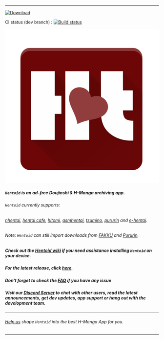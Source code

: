 <!--
  Title: Hentoid
  Description: Doujinshi Android App
-->
___

[![Download](https://img.shields.io/badge/GET-the%20APK-brightgreen.svg)](https://github.com/avluis/Hentoid/releases/latest)

CI status (dev branch) : [![Build status](https://app.bitrise.io/app/70539fbfc39cb9d8/status.svg?token=_kOMCvtscTfWpw7mdsqvJA&branch=dev)](https://app.bitrise.io/app/70539fbfc39cb9d8)

![Hentoid App Icon](https://raw.githubusercontent.com/AVnetWS/Hentoid-Resources/master/repo/assets/img/ic_launcher-web.png)

##### `Hentoid` is an ad-free Doujinshi & H-Manga archiving app.
###### `Hentoid` currently supports:
###### [nhentai](https://nhentai.net/), [hentai cafe](https://hentai.cafe/), [hitomi](https://hitomi.la/), [asmhentai](http://asmhentai.com/), [tsumino](http://www.tsumino.com/), [pururin](https://pururin.io/) and [e-hentai](https://e-hentai.org/).
###### Note: `Hentoid` can still import downloads from [FAKKU](https://www.fakku.net/) and [Pururin](https://raw.githubusercontent.com/AVnetWS/Hentoid-Resources/master/repo/assets/img/pururin.jpg).
##### Check out the [Hentoid wiki](https://github.com/AVnetWS/Hentoid/wiki) if you need assistance installing `Hentoid` on your device.
##### For the latest release, click [here](https://github.com/AVnetWS/Hentoid/releases/latest).

##### Don't forget to check the [FAQ](https://github.com/avluis/Hentoid/wiki/FAQ) if you have any issue
##### Visit our [Discord Server](https://discord.gg/QEZ3qk9) to chat with other users, read the latest announcements, get dev updates, app support or hang out with the development team.
___
###### [Help us](https://github.com/AVnetWS/Hentoid/wiki/Contributing) shape `Hentoid` into the best H-Manga App for you.
___

<meta name='keywords' content='doujin, doujinshi, download doujinshi, android app, doujin android app, doujinshi android app, doujin android download, doujinshi android download'>
